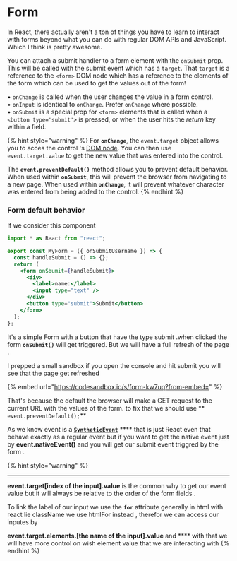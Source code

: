 # Form

In React, there actually aren't a ton of things you have to learn to interact with forms beyond what you can do with regular DOM APIs and JavaScript. Which I think is pretty awesome.

You can attach a submit handler to a form element with the `onSubmit` prop. This will be called with the submit event which has a `target`. That `target` is a reference to the `<form>` DOM node which has a reference to the elements of the form which can be used to get the values out of the form!

• `onChange` is called when the user changes the value in a form control.\
• `onInput` is identical to `onChange`. Prefer `onChange` where possible.\
• `onSubmit` is a special prop for `<form>` elements that is called when a `<button type='submit'>` is pressed, or when the user hits the _return_ key within a field.

{% hint style="warning" %}
For **`onChange`**, the `event.target` object allows you to acces the control 's [DOM node](https://developer.mozilla.org/en/docs/Web/API/Node). You can then use `event.target.value` to get the new value that was entered into the control.

The **`event.preventDefault()`** method allows you to prevent default behavior. When used within **`onSubmit`**, this will prevent the browser from navigating to a new page. When used within **`onChange`**, it will prevent whatever character was entered from being added to the control.
{% endhint %}

### Form default behavior&#x20;

If we consider this component&#x20;

```jsx
import * as React from "react";

export const MyForm = ({ onSubmitUsername }) => {
  const handleSubmit = () => {};
  return (
    <form onSbumit={handleSubmit}>
      <div>
        <label>name:</label>
        <input type="text" />
      </div>
      <button type="submit">Submit</button>
    </form>
  );
};

```

It's a simple Form with a button that have the type submit .when clicked the form **`onSubmit()`** will get triggered. But we will have a full refresh of the page .

I prepped a small sandbox if you open the console and hit submit you will see that the page get refreshed&#x20;

{% embed url="https://codesandbox.io/s/form-kw7uq?from-embed=" %}

That's because the default the browser will make a GET request to the current URL with the values of the form. to fix that we should  use ** `event.preventDefault();`**&#x20;

As we know event is a [**`SyntheticEvent`**](https://reactjs.org/docs/events.html) **** that is just React even that behave exactly  as a regular event but if you want to get the native event just by  **event.nativeEvent()** and you will get our submit event triggred by the form .

{% hint style="warning" %}
****

**event.target\[index of the input].value** is the common why to get our event value but it will always be relative to the order of the form fields .&#x20;

To link the label of our input we use the **`for`** attribute generally in html with react lie className we use htmlFor instead , therefor  we can access our inputes by&#x20;

**event.target.elements.\[the name of the input].value**  and **** with that we will have more control on wish element value that we are interacting with
{% endhint %}

